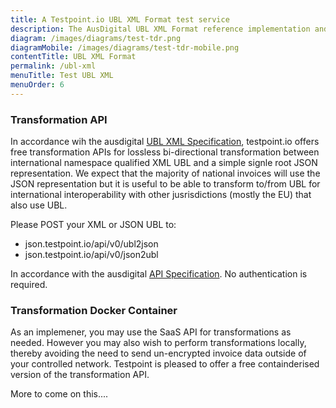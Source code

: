 ```yaml
---
title: A Testpoint.io UBL XML Format test service
description: The AusDigital UBL XML Format reference implementation and test suite.
diagram: /images/diagrams/test-tdr.png
diagramMobile: /images/diagrams/test-tdr-mobile.png
contentTitle: UBL XML Format
permalink: /ubl-xml
menuTitle: Test UBL XML
menuOrder: 6
---
```

### Transformation API

In accordance wih the ausdigital [UBL XML Specification](https://github.com/ausdigital/ausdigital-ubl-xml), testpoint.io offers free transformation APIs for lossless bi-directional transformation between international namespace qualified XML UBL and a simple signle root JSON representation.  We expect that the majority of national invoices will use the JSON representation but it is useful to be able to transform to/from UBL for international interoperability with other jusrisdictions (mostly the EU) that also use UBL.

Please POST your XML or JSON UBL to:

* json.testpoint.io/api/v0/ubl2json
* json.testpoint.io/api/v0/json2ubl

In accordance with the ausdigital [API Specification](https://app.swaggerhub.com/api/ausdigital/ausdigital-ubl-xml/1.0.0).  No authentication is required.

### Transformation Docker Container

As an implemener, you may use the SaaS API for transformations as needed.  However you may also wish to perform transformations locally, thereby avoiding the need to send un-encrypted invoice data outside of your controlled network.   Testpoint is pleased to offer a free containderised version of the transformation API.

More to come on this....
